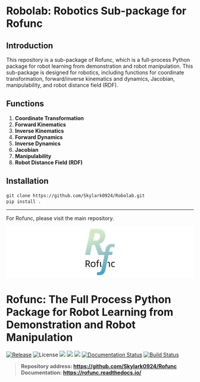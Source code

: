 # Robolab: Robotics Sub-package for Rofunc

## Introduction

This repository is a sub-package of Rofunc, which is a full-process Python package for robot learning from demonstration
and robot manipulation. This sub-package is designed for robotics, including functions for coordinate transformation,
forward/inverse kinematics and dynamics, Jacobian, manipulability, and robot distance field (RDF).

## Functions

1. **Coordinate Transformation**
2. **Forward Kinematics**
3. **Inverse Kinematics**
4. **Forward Dynamics**
5. **Inverse Dynamics**
6. **Jacobian**
7. **Manipulability**
8. **Robot Distance Field (RDF)**

## Installation

```shell
git clone https://github.com/Skylark0924/Robolab.git
pip install .
```

---
For Rofunc, please visit the main repository.

![](https://github.com/Skylark0924/Rofunc/blob/main/doc/img/logo/logo8.png)

# Rofunc: The Full Process Python Package for Robot Learning from Demonstration and Robot Manipulation

[![Release](https://img.shields.io/github/v/release/Skylark0924/Rofunc)](https://pypi.org/project/rofunc/)
![License](https://img.shields.io/github/license/Skylark0924/Rofunc?color=blue)
![](https://img.shields.io/github/downloads/skylark0924/Rofunc/total)
[![](https://img.shields.io/github/issues-closed-raw/Skylark0924/Rofunc?color=brightgreen)](https://github.com/Skylark0924/Rofunc/issues?q=is%3Aissue+is%3Aclosed)
[![](https://img.shields.io/github/issues-raw/Skylark0924/Rofunc?color=orange)](https://github.com/Skylark0924/Rofunc/issues?q=is%3Aopen+is%3Aissue)
[![Documentation Status](https://readthedocs.org/projects/rofunc/badge/?version=latest)](https://rofunc.readthedocs.io/en/latest/?badge=latest)
[![Build Status](https://img.shields.io/endpoint.svg?url=https%3A%2F%2Factions-badge.atrox.dev%2FSkylark0924%2FRofunc%2Fbadge%3Fref%3Dmain&style=flat)](https://actions-badge.atrox.dev/Skylark0924/Rofunc/goto?ref=main)

> **Repository address: https://github.com/Skylark0924/Rofunc** <br>
> **Documentation: https://rofunc.readthedocs.io/**
